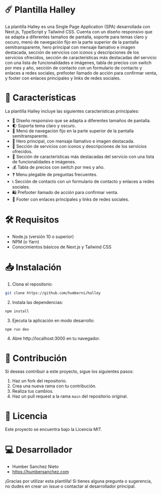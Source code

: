 # ☄️ Plantilla Halley

La plantilla Halley es una Single Page Application (SPA) desarrollada con Next.js, TypeScript y Tailwind CSS. Cuenta con un diseño responsivo que se adapta a diferentes tamaños de pantalla, soporte para temas claro y oscuro, menú de navegación fijo en la parte superior de la pantalla semitransparente, hero principal con mensaje llamativo e imagen destacada, sección de servicios con iconos y descripciones de los servicios ofrecidos, sección de características más destacadas del servicio con una lista de funcionalidades e imágenes, tabla de precios con switch por mes y año, sección de contacto con un formulario de contacto y enlaces a redes sociales, prefooter llamado de acción para confirmar venta, y footer con enlaces principales y links de redes sociales.


# 🚀 Características
La plantilla Halley incluye las siguientes características principales:

- 📱 Diseño responsivo que se adapta a diferentes tamaños de pantalla.
- 🌓 Soporta tema claro y oscuro.
- 📍 Menú de navegación fijo en la parte superior de la pantalla semitransparente.
- 🚀 Hero principal, con mensaje llamativo e imagen destacada.
- 💼 Sección de servicios con iconos y descripciones de los servicios ofrecidos.
- 🎉 Sección de características más destacadas del servicio con una lista de funcionalidades e imágenes.
- 💰 Tabla de precios con switch por mes y año.
- ❓ Menu plegable de preguntas frecuentes.
- 📞 Sección de contacto con un formulario de contacto y enlaces a redes sociales.
- 🛍️ Prefooter llamado de acción para confirmar venta.
- 📄 Footer con enlaces principales y links de redes sociales.


# 🛠️ Requisitos
- Node.js (versión 10 o superior)
- NPM (o Yarn)
- Conocimientos básicos de Next.js y Tailwind CSS


# 📥 Instalación
1. Clona el repositorio:

````bash
git clone https://github.com/humberni/halley
````
2. Instala las dependencias:

````bash
npm install
````
3. Ejecuta la aplicación en modo desarrollo:

````bash
npm run dev
````
4. Abre http://localhost:3000 en tu navegador.


# 🤝 Contribución
Si deseas contribuir a este proyecto, sigue los siguientes pasos:

1. Haz un fork del repositorio.
2. Crea una nueva rama con tu contribución.
3. Realiza tus cambios.
4. Haz un pull request a la rama `main` del repositorio original.


# 📄 Licencia
Este proyecto se encuentra bajo la Licencia MIT.


# 💻 Desarrollador
- Humber Sanchez Nieto
- https://humbersanchez.com

¡Gracias por utilizar esta plantilla! Si tienes alguna pregunta o sugerencia, no dudes en crear un issue o contactar al desarrollador principal.
